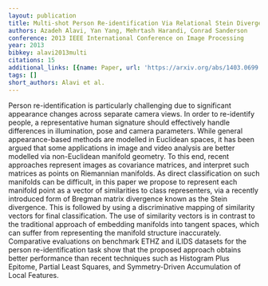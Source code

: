 ```yaml
---
layout: publication
title: Multi-shot Person Re-identification Via Relational Stein Divergence
authors: Azadeh Alavi, Yan Yang, Mehrtash Harandi, Conrad Sanderson
conference: 2013 IEEE International Conference on Image Processing
year: 2013
bibkey: alavi2013multi
citations: 15
additional_links: [{name: Paper, url: 'https://arxiv.org/abs/1403.0699'}]
tags: []
short_authors: Alavi et al.
---
```

Person re-identification is particularly challenging due to significant
appearance changes across separate camera views. In order to re-identify
people, a representative human signature should effectively handle differences
in illumination, pose and camera parameters. While general appearance-based
methods are modelled in Euclidean spaces, it has been argued that some
applications in image and video analysis are better modelled via non-Euclidean
manifold geometry. To this end, recent approaches represent images as
covariance matrices, and interpret such matrices as points on Riemannian
manifolds. As direct classification on such manifolds can be difficult, in this
paper we propose to represent each manifold point as a vector of similarities
to class representers, via a recently introduced form of Bregman matrix
divergence known as the Stein divergence. This is followed by using a
discriminative mapping of similarity vectors for final classification. The use
of similarity vectors is in contrast to the traditional approach of embedding
manifolds into tangent spaces, which can suffer from representing the manifold
structure inaccurately. Comparative evaluations on benchmark ETHZ and iLIDS
datasets for the person re-identification task show that the proposed approach
obtains better performance than recent techniques such as Histogram Plus
Epitome, Partial Least Squares, and Symmetry-Driven Accumulation of Local
Features.